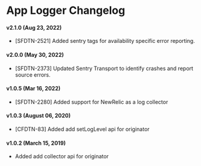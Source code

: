 # App Logger Changelog

#### v2.1.0 (Aug 23, 2022)
* [SFDTN-2521] Added sentry tags for availability specific error reporting.

#### v2.0.0 (May 30, 2022)
* [SFDTN-2373] Updated Sentry Transport to identify crashes and report source errors.

#### v1.0.5 (Mar 16, 2022)
* [SFDTN-2280] Added support for NewRelic as a log collector

#### v1.0.3 (August 06, 2020)
* [CFDTN-83] Added add setLogLevel api for originator

#### v1.0.2 (March 15, 2019)
* Added add collector api for originator